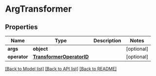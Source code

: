 # ArgTransformer

## Properties
Name | Type | Description | Notes
------------ | ------------- | ------------- | -------------
**args** | **object** |  | [optional] 
**operator** | [**TransformerOperatorID**](TransformerOperatorID.md) |  | [optional] 

[[Back to Model list]](README.md#documentation-for-models) [[Back to API list]](../README.md#documentation-for-api-endpoints) [[Back to README]](../README.md)


